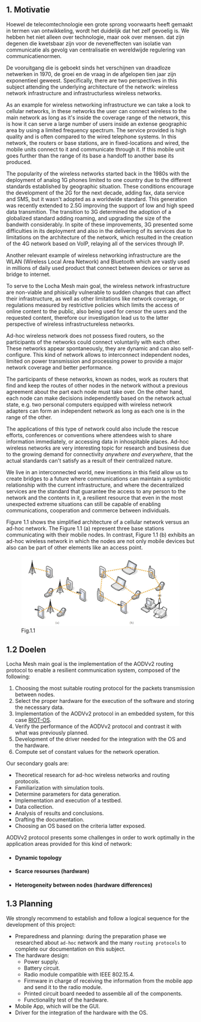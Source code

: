 ## 1. Motivatie

Hoewel de telecomtechnologie een grote sprong voorwaarts heeft gemaakt in termen van ontwikkeling, wordt het duidelijk dat het zelf gevoelig is. We hebben het niet alleen over technologie, maar ook over mensen. dat zijn degenen die kwetsbaar zijn voor de neveneffecten van isolatie van communicatie als gevolg van centralisatie en wereldwijde regulering van communicatienormen.

De vooruitgang die is geboekt sinds het verschijnen van draadloze netwerken in 1970, de groei en de vraag in de afgelopen tien jaar zijn exponentieel geweest. Specifically, there are two perspectives in this subject attending the underlying architecture of the network: wireless network infrastructure and infrastructurless wireless networks.

As an example for wireless networking infrastructure we can take a look to cellular networks, in these networks the user can connect wireless to the main network as long as it's inside the coverage range of the network, this is how it can serve a large number of users inside an extense geographic area by using a limited frequency spectrum. The service provided is high quality and is often compared to the wired telephone systems. In this network, the routers or base stations, are in fixed-locations and wired, the mobile units connect to it and communicate through it. If this mobile unit goes further than the range of its base a handoff to another base its produced.

The popularity of the wireless networks started back in the 1980s with the deployment of analog 1G phones limited to one country due to the different standards established by geographic situation. These conditions encourage the development of the 2G for the next decade, adding fax, data service and SMS, but it wasn't adopted as a worldwide standard. This generation was recently extended to 2.5G improving the support of low and high speed data transmition. The transition to 3G determined the adoption of a globalized standard adding roaming, and upgrading the size of the bandwith considerably. In spite of these improvements, 3G presented some difficulties in its deployment and also in the delivering of its services due to limitations on the architecture of the network, which resulted in the creation of the 4G network based on VoIP, relaying all of the services through IP.

Another relevant example of wireless networking infrastructure are the WLAN (Wireless Local Area Network) and Bluetooth which are vastly used in millions of daily used product that connect between devices or serve as bridge to internet.

To serve to the Locha Mesh main goal, the wireless network infrastructure are non-viable and phisically vulnerable to sudden changes that can affect their infrastructure, as well as other limitations like network coverage, or regulations measured by restrictive policies which limits the access of online content to the public, also being used for censor the users and the requested content, therefore our investigation lead us to the latter perspective of wireless infrastructureless networks.

Ad-hoc wireless network does not possess fixed routers, so the participants of the networks could connect voluntarily with each other. These networks appear spontaneously, they are dynamic and can also self-configure. This kind of network allows to interconnect independent nodes, limited on power transmission and processing power to provide a major network coverage and better performance.

The participants of these networks, known as nodes, work as routers that find and keep the routes of other nodes in the network without a previous agreement about the part each node must take over. On the other hand, each node can make decisions independently based on the network actual state, e.g. two personal computers equipped with wireless network adapters can form an independent network as long as each one is in the range of the other.

The applications of this type of network could also include the rescue efforts, conferences or conventions where attendees wish to share information immediately, or accessing data in inhospitable places. Ad-hoc wireless networks are very interesting topic for research and business due to the growing demand for connectivity _anywhere and everywhere_, that the actual standards can't satisfy as a result of their centralized nature.

We live in an interconnected world, new inventions in this field allow us to create bridges to a future where communications can maintain a symbiotic relationship with the current infrastructure, and where the decentralized services are the standard that guarantee the access to any person to the network and the contents in it, a resilient resource that even in the most unexpected extreme situations can still be capable of enabling communications, cooperation and commerce between individuals.

Figure 1.1 shows the simplified architecture of a cellular network versus an ad-hoc network. The Figure 1.1 (a) represent three base stations communicating with their mobile nodes. In contrast, Figure 1.1 (b) exhibits an ad-hoc wireless network in which the nodes are not only mobile devices but also can be part of other elements like an access point.

<figure>
  <img src="../pics/network-topology.png"/>
  <figcaption>Fig.1.1</figcaption>
</figure>

## 1.2 Doelen

Locha Mesh main goal is the implementation of the AODVv2 routing protocol to enable a resilient communication system, composed of the following:

1. Choosing the most suitable routing protocol for the packets transmission between nodes.
2. Select the proper hardware for the execution of the software and storing the necessary data.
3. Implementation of the AODVv2 protocol in an embedded system, for this case [RIOT-OS](https://www.riot-os.org/).
4. Verify the performance of the AODVv2 protocol and contrast it with what was previously planned.
5. Development of the driver needed for the integration with the OS and the hardware.
6. Compute set of constant values for the network operation.

Our secondary goals are:

- Theoretical research for ad-hoc wireless networks and routing protocols.
- Familiarization with simulation tools.
- Determine parameters for data generation.
- Implementation and execution of a testbed.
- Data collection.
- Analysis of results and conclusions.
- Drafting the documentation.
- Choosing an OS based on the criteria latter exposed.

AODVv2 protocol presents some challenges in order to work optimally in the application areas provided for this kind of network:


* #### Dynamic topology
* #### Scarce resourses (hardware)
* #### Heterogeneity between nodes (hardware differences)


## 1.3 Planning

We strongly recommend to establish and follow a logical sequence for the development of this project:

- Preparedness and planning: during the preparation phase we researched about `ad-hoc` network and the many `routing protocols` to complete our documentation on this subject.
- The hardware design:
  - Power supply.
  - Battery circuit.
  - Radio module compatible with IEEE 802.15.4.
  - Firmware in charge of receiving the information from the mobile app and send it to the radio module.
  - Printed circuit board needed to assemble all of the components.
  - Functionality test of the hardware.
- Mobile App, which will be the GUI.
- Driver for the integration of the hardware with the OS.

